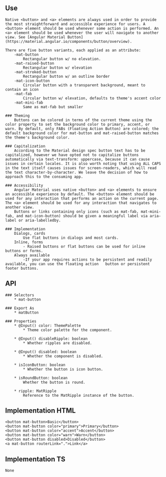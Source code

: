 ## Use
    Native <button> and <a> elements are always used in order to provide the most straightforward and accessible experience for users. A <button> element should be used whenever some action is performed. An <a> element should be used whenever the user will navigate to another view. See [Angular Material Button](https://material.angular.io/components/button/overview).

    There are five button variants, each applied as an attribute:
        -mat-button	
            Rectangular button w/ no elevation.
        -mat-raised-button	
            Rectangular button w/ elevation
        -mat-stroked-button	
            Rectangular button w/ an outline border
        -mat-icon-button	
            Circular button with a transparent background, meant to contain an icon
        -mat-fab	
            Circular button w/ elevation, defaults to theme's accent color
        -mat-mini-fab	
            Same as mat-fab but smaller
    
    ### Theming
        Buttons can be colored in terms of the current theme using the color property to set the background color to primary, accent, or warn. By default, only FABs (Floating Action Button) are colored; the default background color for mat-button and mat-raised-button matches the theme's background color.

    ### Capitalization
        According to the Material design spec button text has to be capitalized, however we have opted not to capitalize buttons automatically via text-transform: uppercase, because it can cause issues in certain locales. It is also worth noting that using ALL CAPS in the text itself causes issues for screen-readers, which will read the text character-by-character. We leave the decision of how to approach this to the consuming app.

    ### Accessibility
        Angular Material uses native <button> and <a> elements to ensure an accessible experience by default. The <button> element should be used for any interaction that performs an action on the current page. The <a> element should be used for any interaction that navigates to another view.
        Buttons or links containing only icons (such as mat-fab, mat-mini-fab, and mat-icon-button) should be given a meaningful label via aria-label or aria-labelledby.

    ### Implementation
        Dialogs, cards
            Use flat buttons in dialogs and most cards.
        Inline, forms
            - Raised buttons or flat buttons can be used for inline buttons or forms.
        Always available
            -If your app requires actions to be persistent and readily available, you can use the floating action   button or persistent footer buttons.

## API
    ### Selectors
        * mat-button

    ### Export As
        * matButton
        
    ### Properties
        * @Input() color: ThemePalette
            * Theme color palette for the component.

        * @Input() disableRipple: boolean
            * Whether ripples are disabled.

        * @Input() disabled: boolean
            * Whether the component is disabled.

        * isIconButton: boolean
            * Whether the button is icon button.

        * isRoundButton: boolean
            Whether the button is round.

        * ripple: MatRipple
            Reference to the MatRipple instance of the button.


## Implementation HTML
    <button mat-button>Basic</button>
    <button mat-button color="primary">Primary</button>
    <button mat-button color="accent">Accent</button>
    <button mat-button color="warn">Warn</button>
    <button mat-button disabled>Disabled</button>
    <a mat-button routerLink=".">Link</a>


## Implementation TS
    None
